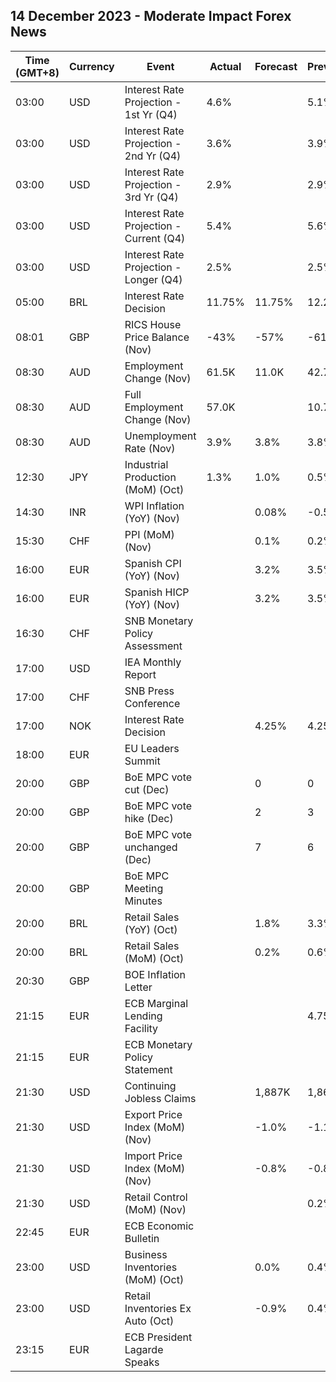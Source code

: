 ## 14 December 2023 - Moderate Impact Forex News

| Time (GMT+8) | Currency | Event | Actual | Forecast | Previous |
|------|----------|-------|--------|----------|----------|
| 03:00 | USD | Interest Rate Projection - 1st Yr (Q4) | 4.6% |  | 5.1% |
| 03:00 | USD | Interest Rate Projection - 2nd Yr (Q4) | 3.6% |  | 3.9% |
| 03:00 | USD | Interest Rate Projection - 3rd Yr (Q4) | 2.9% |  | 2.9% |
| 03:00 | USD | Interest Rate Projection - Current (Q4) | 5.4% |  | 5.6% |
| 03:00 | USD | Interest Rate Projection - Longer (Q4) | 2.5% |  | 2.5% |
| 05:00 | BRL | Interest Rate Decision | 11.75% | 11.75% | 12.25% |
| 08:01 | GBP | RICS House Price Balance (Nov) | -43% | -57% | -61% |
| 08:30 | AUD | Employment Change (Nov) | 61.5K | 11.0K | 42.7K |
| 08:30 | AUD | Full Employment Change (Nov) | 57.0K |  | 10.7K |
| 08:30 | AUD | Unemployment Rate (Nov) | 3.9% | 3.8% | 3.8% |
| 12:30 | JPY | Industrial Production (MoM) (Oct) | 1.3% | 1.0% | 0.5% |
| 14:30 | INR | WPI Inflation (YoY) (Nov) |  | 0.08% | -0.52% |
| 15:30 | CHF | PPI (MoM) (Nov) |  | 0.1% | 0.2% |
| 16:00 | EUR | Spanish CPI (YoY) (Nov) |  | 3.2% | 3.5% |
| 16:00 | EUR | Spanish HICP (YoY) (Nov) |  | 3.2% | 3.5% |
| 16:30 | CHF | SNB Monetary Policy Assessment |  |  |  |
| 17:00 | USD | IEA Monthly Report |  |  |  |
| 17:00 | CHF | SNB Press Conference |  |  |  |
| 17:00 | NOK | Interest Rate Decision |  | 4.25% | 4.25% |
| 18:00 | EUR | EU Leaders Summit |  |  |  |
| 20:00 | GBP | BoE MPC vote cut (Dec) |  | 0 | 0 |
| 20:00 | GBP | BoE MPC vote hike (Dec) |  | 2 | 3 |
| 20:00 | GBP | BoE MPC vote unchanged (Dec) |  | 7 | 6 |
| 20:00 | GBP | BoE MPC Meeting Minutes |  |  |  |
| 20:00 | BRL | Retail Sales (YoY) (Oct) |  | 1.8% | 3.3% |
| 20:00 | BRL | Retail Sales (MoM) (Oct) |  | 0.2% | 0.6% |
| 20:30 | GBP | BOE Inflation Letter |  |  |  |
| 21:15 | EUR | ECB Marginal Lending Facility |  |  | 4.75% |
| 21:15 | EUR | ECB Monetary Policy Statement |  |  |  |
| 21:30 | USD | Continuing Jobless Claims |  | 1,887K | 1,861K |
| 21:30 | USD | Export Price Index (MoM) (Nov) |  | -1.0% | -1.1% |
| 21:30 | USD | Import Price Index (MoM) (Nov) |  | -0.8% | -0.8% |
| 21:30 | USD | Retail Control (MoM) (Nov) |  |  | 0.2% |
| 22:45 | EUR | ECB Economic Bulletin |  |  |  |
| 23:00 | USD | Business Inventories (MoM) (Oct) |  | 0.0% | 0.4% |
| 23:00 | USD | Retail Inventories Ex Auto (Oct) |  | -0.9% | 0.4% |
| 23:15 | EUR | ECB President Lagarde Speaks |  |  |  |
